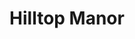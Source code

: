 ---
title: Hilltop Manor
phone: (408) 267-2929
website: http://www.hilltopmanor.org/
management: HIlltop Manor, Inc.
location: "San Jose"
tags: []
---